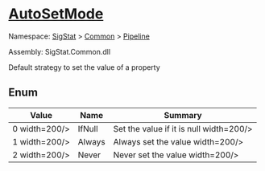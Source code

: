 # [AutoSetMode](./AutoSetMode.md)
Namespace: [SigStat]() > [Common](./../README.md) > [Pipeline](./README.md)

Assembly: SigStat.Common.dll


Default strategy to set the value of a property

##	Enum

| Value | Name | Summary | 
| --- | --- | --- | 
| 0<img style="cursor:not-allowed;"> width=200/></div>| IfNull| Set the value if it is null<img style="cursor:not-allowed;"> width=200/></div>| <br>
| 1<img style="cursor:not-allowed;"> width=200/></div>| Always| Always set the value<img style="cursor:not-allowed;"> width=200/></div>| <br>
| 2<img style="cursor:not-allowed;"> width=200/></div>| Never| Never set the value<img style="cursor:not-allowed;"> width=200/></div>| <br>



